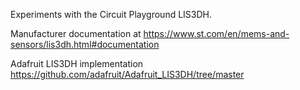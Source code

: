 Experiments with the Circuit Playground LIS3DH.

Manufacturer documentation at
https://www.st.com/en/mems-and-sensors/lis3dh.html#documentation

Adafruit LIS3DH implementation
https://github.com/adafruit/Adafruit_LIS3DH/tree/master
